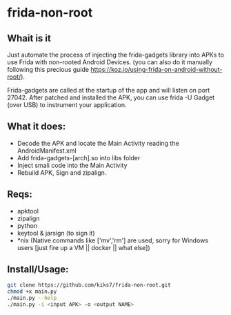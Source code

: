 # frida-non-root
## Whait is it
Just automate the process of injecting the frida-gadgets library into APKs to use Frida with non-rooted Android Devices.
(you can also do it manually following this precious guide https://koz.io/using-frida-on-android-without-root/).

Frida-gadgets are called at the startup of the app and will listen on port 27042. After patched and installed the APK, you can use frida -U Gadget (over USB) to instrument your application.

## What it does:
- Decode the APK and locate the Main Activity reading the AndroidManifest.xml
- Add frida-gadgets-[arch].so into libs folder
- Inject smali code into the Main Activity
- Rebuild APK, Sign and zipalign.

## Reqs:
- apktool
- zipalign
- python
- keytool & jarsign (to sign it)
- *nix (Native commands like ['mv','rm'] are used, sorry for Windows users [just fire up a VM || docker || what else])

## Install/Usage:

```bash
git clone https://github.com/kiks7/frida-non-root.git
chmod +x main.py
./main.py --help
./main.py -i <input APK> -o <output NAME>
```
